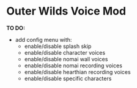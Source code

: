 # Outer Wilds Voice Mod

**TO DO:**
* add config menu with:
  + enable/disable splash skip
  + enable/disable character voices
  + enable/disable nomai wall voices
  + enable/disable nomai recording voices
  + enable/disable hearthian recording voices
  + enable/disable specific characters
